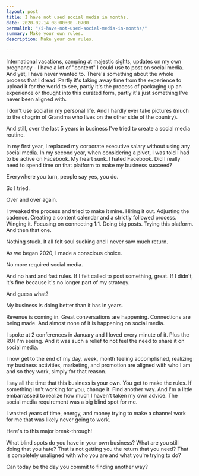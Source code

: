 ```yaml
---
layout: post
title: I have not used social media in months.
date: 2020-02-14 08:00:00 -0700
permalink: "/i-have-not-used-social-media-in-months/"
summary: Make your own rules.
description: Make your own rules.

---
```

International vacations, camping at majestic sights, updates on my own pregnancy - I have a lot of "content" I could use to post on social media. And yet, I have never wanted to. There's something about the whole process that I dread. Partly it's taking away time from the experience to upload it for the world to see, partly it's the process of packaging up an experience or thought into this curated form, partly it's just something I've never been aligned with.

I don't use social in my personal life. And I hardly ever take pictures (much to the chagrin of Grandma who lives on the other side of the country).

And still, over the last 5 years in business I've tried to create a social media routine.

In my first year, I replaced my corporate executive salary without using any social media. In my second year, when considering a pivot, I was told I had to be active on Facebook. My heart sunk. I hated Facebook. Did I really need to spend time on that platform to make my business succeed?

Everywhere you turn, people say yes, you do.

So I tried.

Over and over again.

I tweaked the process and tried to make it mine. Hiring it out. Adjusting the cadence. Creating a content calendar and a strictly followed process. Winging it. Focusing on connecting 1:1. Doing big posts. Trying this platform. And then that one.

Nothing stuck. It all felt soul sucking and I never saw much return.

As we began 2020, I made a conscious choice.

No more required social media.

And no hard and fast rules. If I felt called to post something, great. If I didn't, it's fine because it's no longer part of my strategy.

And guess what?

My business is doing better than it has in years.

Revenue is coming in. Great conversations are happening. Connections are being made. And almost none of it is happening on social media.

I spoke at 2 conferences in January and I loved every minute of it. Plus the ROI I'm seeing. And it was such a relief to not feel the need to share it on social media.

I now get to the end of my day, week, month feeling accomplished, realizing my business activities, marketing, and promotion are aligned with who I am and so they work, simply for that reason.

I say all the time that this business is your own. You get to make the rules. If something isn't working for you, change it. Find another way. And I'm a little embarrassed to realize how much I haven't taken my own advice. The social media requirement was a big blind spot for me.

I wasted years of time, energy, and money trying to make a channel work for me that was likely never going to work.

Here's to this major break-through!

What blind spots do you have in your own business? What are you still doing that you hate? That is not getting you the return that you need? That is completely unaligned with who you are and what you're trying to do?

Can today be the day you commit to finding another way?